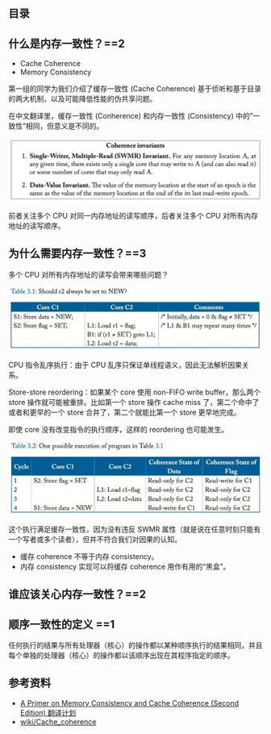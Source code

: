 ## 目录

## 什么是内存一致性？==2

- Cache Coherence
- Memory Consistency

第一组的同学为我们介绍了缓存一致性 (Cache Coherence) 基于侦听和基于目录的两大机制，以及可能降低性能的伪共享问题。

在中文翻译里，缓存一致性 (Conherence) 和内存一致性 (Consistency) 中的”一致性”相同，但意义是不同的。

![coherence.png](accachments/coherence.png)

前者关注多个 CPU 对同一内存地址的读写顺序，后者关注多个 CPU 对所有内存地址的读写顺序。

## 为什么需要内存一致性？==3

多个 CPU 对所有内存地址的读写会带来哪些问题？

![reorder.png](accachments/reorder.png)

CPU 指令乱序执行：由于 CPU 乱序只保证单线程语义，因此无法解析因果关系。

Store-store reordering：如果某个 core 使用 non-FIFO write buffer，那么两个 store 操作就可能被重排。比如第一个 store 操作 cache miss 了，第二个命中了或者和更早的一个 store 合并了，第二个就能比第一个 store 更早地完成。

即使 core 没有改变指令的执行顺序，这样的 reordering 也可能发生。

![reorder2.png](accachments/reorder2.png)

这个执行满足缓存一致性，因为没有违反 SWMR 属性（就是说在任意时刻只能有一个写者或多个读者），但并不符合我们对因果的认知。

- 缓存 coherence 不等于内存 consistency。
- 内存 consistency 实现可以将缓存 coherence 用作有用的“黑盒”。

## 谁应该关心内存一致性？==2

## 顺序一致性的定义 ==1

任何执行的结果与所有处理器（核心）的操作都以某种顺序执行的结果相同，并且每个单独的处理器（核心）的操作都以该顺序出现在其程序指定的顺序。

## 参考资料

- [A Primer on Memory Consistency and Cache Coherence (Second Edition) 翻译计划](https://github.com/kaitoukito/A-Primer-on-Memory-Consistency-and-Cache-Coherence)
- [wiki/Cache_coherence](https://en.wikipedia.org/wiki/Cache_coherence)
